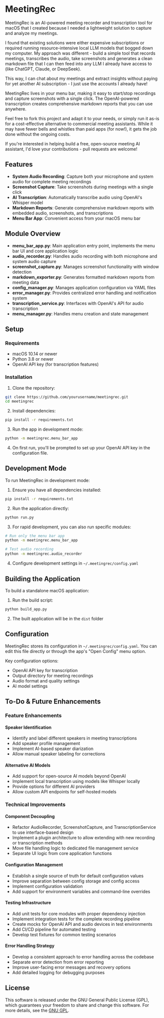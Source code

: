 # MeetingRec

MeetingRec is an AI-powered meeting recorder and transcription tool for macOS that I created because I needed a lightweight solution to capture and analyze my meetings.

I found that existing solutions were either expensive subscriptions or required running resource-intensive local LLM models that bogged down my computer. My approach was different - build a simple tool that records meetings, transcribes the audio, take screenshots and generates a clean markdown file that I can then feed into any LLM I already have access to (like ChatGPT, Claude, or DeepSeek).

This way, I can chat about my meetings and extract insights without paying for yet another AI subscription - I just use the accounts I already have!

MeetingRec lives in your menu bar, making it easy to start/stop recordings and capture screenshots with a single click. The OpenAI-powered transcription creates comprehensive markdown reports that you can use anywhere.

Feel free to fork this project and adapt it to your needs, or simply run it as-is for a cost-effective alternative to commercial meeting assistants. While it may have fewer bells and whistles than paid apps (for now!), it gets the job done without the ongoing costs.

If you're interested in helping build a free, open-source meeting AI assistant, I'd love your contributions - pull requests are welcome!

## Features

- **System Audio Recording**: Capture both your microphone and system audio for complete meeting recordings
- **Screenshot Capture**: Take screenshots during meetings with a single click
- **AI Transcription**: Automatically transcribe audio using OpenAI's Whisper model
- **Markdown Reports**: Generate comprehensive markdown reports with embedded audio, screenshots, and transcriptions
- **Menu Bar App**: Convenient access from your macOS menu bar

## Module Overview

- **menu_bar_app.py**: Main application entry point, implements the menu bar UI and core application logic
- **audio_recorder.py**: Handles audio recording with both microphone and system audio capture
- **screenshot_capture.py**: Manages screenshot functionality with window detection
- **markdown_exporter.py**: Generates formatted markdown reports from meeting data
- **config_manager.py**: Manages application configuration via YAML files
- **error_manager.py**: Provides centralized error handling and notification system
- **transcription_service.py**: Interfaces with OpenAI's API for audio transcription
- **menu_manager.py**: Handles menu creation and state management

## Setup

### Requirements

- macOS 10.14 or newer
- Python 3.8 or newer
- OpenAI API key (for transcription features)

### Installation

1. Clone the repository:

```bash
git clone https://github.com/yourusername/meetingrec.git
cd meetingrec
```

2. Install dependencies:

```bash
pip install -r requirements.txt
```

3. Run the app in development mode:

```bash
python -m meetingrec.menu_bar_app
```

4. On first run, you'll be prompted to set up your OpenAI API key in the configuration file.

## Development Mode

To run MeetingRec in development mode:

1. Ensure you have all dependencies installed:

```bash
pip install -r requirements.txt
```

2. Run the application directly:

```bash
python run.py
```

3. For rapid development, you can also run specific modules:

```bash
# Run only the menu bar app
python -m meetingrec.menu_bar_app

# Test audio recording
python -m meetingrec.audio_recorder
```

4. Configure development settings in `~/.meetingrec/config.yaml`

## Building the Application

To build a standalone macOS application:

1. Run the build script:

```bash
python build_app.py
```

2. The built application will be in the `dist` folder

## Configuration

MeetingRec stores its configuration in `~/.meetingrec/config.yaml`. You can edit this file directly or through the app's "Open Config" menu option.

Key configuration options:

- OpenAI API key for transcription
- Output directory for meeting recordings
- Audio format and quality settings
- AI model settings

## To-Do & Future Enhancements

### Feature Enhancements

#### Speaker Identification

- Identify and label different speakers in meeting transcriptions
- Add speaker profile management
- Implement AI-based speaker diarization
- Allow manual speaker labeling for corrections

#### Alternative AI Models

- Add support for open-source AI models beyond OpenAI
- Implement local transcription using models like Whisper locally
- Provide options for different AI providers
- Allow custom API endpoints for self-hosted models

### Technical Improvements

#### Component Decoupling

- Refactor AudioRecorder, ScreenshotCapture, and TranscriptionService to use interface-based design
- Implement a plugin architecture to allow extending with new recording or transcription methods
- Move file handling logic to dedicated file management service
- Separate UI logic from core application functions

#### Configuration Management

- Establish a single source of truth for default configuration values
- Improve separation between config storage and config access
- Implement configuration validation
- Add support for environment variables and command-line overrides

#### Testing Infrastructure

- Add unit tests for core modules with proper dependency injection
- Implement integration tests for the complete recording pipeline
- Create mocks for OpenAI API and audio devices in test environments
- Add CI/CD pipeline for automated testing
- Develop test fixtures for common testing scenarios

#### Error Handling Strategy

- Develop a consistent approach to error handling across the codebase
- Separate error detection from error reporting
- Improve user-facing error messages and recovery options
- Add detailed logging for debugging purposes

## License

This software is released under the GNU General Public License (GPL), which guarantees your freedom to share and change this software. For more details, see the [GNU GPL](https://www.gnu.org/licenses/gpl-3.0.en.html).
